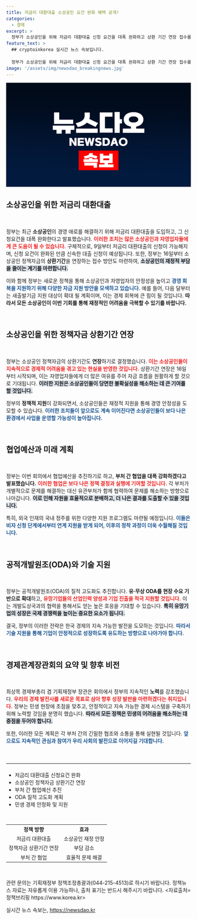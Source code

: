 ```yaml
---
title: 저금리 대환대출 소상공인 요건 완화 혜택 공개!
categories:
  - 경제
excerpt: >
  정부가 소상공인을 위해 저금리 대환대출 신청 요건을 대폭 완화하고 상환 기간 연장 접수를 시작합니다. 오는 9일부터 속도감 있게 진행되는 지원책에 주목해 보세요!
feature_text: >
  ## cryptoinkorea 실시간 뉴스 속보입니다.

  정부가 소상공인을 위해 저금리 대환대출 신청 요건을 대폭 완화하고 상환 기간 연장 접수를 시작합니다. 오는 9일부터 속도감 있게 진행되는 지원책에 주목해 보세요!
image: '/assets/img/newsdao_breakingnews.jpg'
---
```


<p><img src="/assets/img/newsdao_breakingnews.jpg" alt="cryptoinkorea 속보" /></p>

<h2 data-ke-size="size26">소상공인을 위한 저금리 대환대출</h2>

<p data-ke-size="size16">&nbsp;</p>

<p>정부는 최근 <b>소상공인</b>의 경영 애로를 해결하기 위해 저금리 대환대출을 도입하고, 그 신청요건을 대폭 완화한다고 발표했습니다. <b><span style="color: #ee2323;">이러한 조치는 많은 소상공인과 자영업자들에게 큰 도움이 될 수 있습니다.</span></b> 구체적으로, 9일부터 저금리 대환대출의 신청이 가능해지며, 신청 요건이 완화된 만큼 신속한 대출 신청이 예상됩니다. 또한, 정부는 16일부터 소상공인 정책자금의 <b>상환기간</b>을 연장하는 접수 방안도 마련하여, <b><span style="background-color: #21538527;">소상공인의 재정적 부담을 줄이는 계기를 마련합니다.</span></b> </p>

<p>이와 함께 정부는 새로운 정책을 통해 소상공인과 자영업자의 안정성을 높이고 <b><span style="color: #1a5490;">경영 회복을 지원하기 위해 다양한 자금 지원 방안을 모색하고 있습니다.</span></b> 예를 들어, 다음 달부터는 새출발기금 지원 대상이 확대 될 계획이며, 이는 경제 회복에 큰 힘이 될 것입니다. <b>따라서 모든 소상공인이 이번 기회를 통해 재정적인 어려움을 극복할 수 있기를 바랍니다.</b></p>

<p data-ke-size="size16">&nbsp;</p>

<h2 data-ke-size="size26">소상공인을 위한 정책자금 상환기간 연장</h2>

<p data-ke-size="size16">&nbsp;</p>

<p>정부는 소상공인 정책자금의 상환기간도 <b>연장</b>하기로 결정했습니다. <b><span style="color: #ee2323;">이는 소상공인들이 지속적으로 경제적 어려움을 겪고 있는 현실을 반영한 것입니다.</span></b> 상환기간 연장은 16일부터 시작되며, 이는 자영업자들에게 더 많은 여유를 주어 자금 흐름을 원활하게 할 것으로 기대됩니다. <b><span style="background-color: #21538527;">이러한 지원은 소상공인들이 당면한 불확실성을 해소하는 데 큰 기여를 할 것입니다.</span></b> </p>

<p>정부의 <b>정책적 지원</b>이 강화되면서, 소상공인들은 재정적 지원을 통해 경영 안정성을 도모할 수 있습니다. <b><span style="color: #1a5490;">이러한 조치들이 앞으로도 계속 이어진다면 소상공인들이 보다 나은 환경에서 사업을 운영할 가능성이 높아집니다.</span></b> </p>

<p data-ke-size="size16">&nbsp;</p>

<h2 data-ke-size="size26">협업예산과 미래 계획</h2>

<p data-ke-size="size16">&nbsp;</p>

<p>정부는 이번 회의에서 협업예산을 추진하기로 하고, <b>부처 간 협업을 대폭 강화하겠다고 발표했습니다.</b> <b><span style="color: #ee2323;">이러한 협업은 보다 나은 정책 결정과 실행에 기여할 것입니다.</span></b> 각 부처가 개별적으로 문제를 해결하는 대신 유관부처가 함께 협력하여 문제를 해소하는 방향으로 나아갑니다. <b><span style="background-color: #21538527;">이로 인해 자원을 효율적으로 분배하고, 더 나은 결과를 도출할 수 있을 것입니다.</span></b> </p>

<p>특히, 외국 인재의 국내 정주를 위한 다양한 지원 프로그램도 마련될 예정입니다. <b><span style="color: #1a5490;">이들은 비자 신청 단계에서부터 연계 지원을 받게 되어, 이후의 정착 과정이 더욱 수월해질 것입니다.</span></b></p>

<p data-ke-size="size16">&nbsp;</p>

<h2 data-ke-size="size26">공적개발원조(ODA)와 기술 지원</h2>

<p data-ke-size="size16">&nbsp;</p>

<p>정부는 공적개발원조(ODA)의 질적 고도화도 추진합니다. <b>유·무상 ODA를 현장 수요 기반으로 확대</b>하고, <b><span style="color: #ee2323;">유망기업들의 산업인력 양성과 기업 진출을 적극 지원할 것입니다.</span></b> 이는 개발도상국과의 협력을 통해서도 얻는 높은 호응을 기대할 수 있습니다. <b><span style="background-color: #21538527;">특히 유망기업의 성장은 국제 경쟁력을 높이는 중요한 요소가 됩니다.</span></b> </p>

<p>결국, 정부의 이러한 전략은 한국 경제의 지속 가능한 발전을 도모하는 것입니다. <b><span style="color: #1a5490;">따라서 기술 지원을 통해 기업이 안정적으로 성장하도록 유도하는 방향으로 나아가야 합니다.</span></b></p>

<p data-ke-size="size16">&nbsp;</p>

<h2 data-ke-size="size26">경제관계장관회의 요약 및 향후 비전</h2>

<p data-ke-size="size16">&nbsp;</p>

<p>최상목 경제부총리 겸 기획재정부 장관은 회의에서 정부의 지속적인 <b>노력</b>를 강조했습니다. <b><span style="color: #ee2323;">우리의 경제 발전사를 새로운 목표로 삼아 향후 성장 발판을 마련하겠다는 취지입니다.</span></b> 정부는 민생 현장에 초점을 맞추고, 안정적이고 지속 가능한 경제 시스템을 구축하기 위해 노력할 것임을 분명히 했습니다. <b><span style="background-color: #21538527;">따라서 모든 정책은 민생의 어려움을 해소하는 데 중점을 두어야 합니다.</span></b> </p>

<p>또한, 이러한 모든 계획은 각 부처 간의 긴밀한 협조와 소통을 통해 실현될 것입니다. <b><span style="color: #1a5490;">앞으로도 지속적인 관심과 참여가 우리 사회의 발전으로 이어지길 기대합니다.</span></b> </p>

<p data-ke-size="size16">&nbsp;</p>

<hr style="border-top: 1px solid #eee; margin: 20px 0;">

<ul>
    <li>저금리 대환대출 신청요건 완화</li>
    <li>소상공인 정책자금 상환기간 연장</li>
    <li>부처 간 협업예산 추진</li>
    <li>ODA 질적 고도화 계획</li>
    <li>민생 경제 안정화 및 지원</li>
</ul>

<p data-ke-size="size16">&nbsp;</p>

<table>
    <tr>
        <td style="text-align: center; height: 17px;"><b>정책 방향</b></td>
        <td style="text-align: center; height: 17px;"><b>효과</b></td>
    </tr>
    <tr>
        <td style="text-align: center; height: 17px;">저금리 대환대출</td>
        <td style="text-align: center; height: 17px;">소상공인 재정 안정</td>
    </tr>
    <tr>
        <td style="text-align: center; height: 17px;">정책자금 상환기간 연장</td>
        <td style="text-align: center; height: 17px;">부담 감소</td>
    </tr>
    <tr>
        <td style="text-align: center; height: 17px;">부처 간 협업</td>
        <td style="text-align: center; height: 17px;">효율적 문제 해결</td>
    </tr>
</table>

<p data-ke-size="size16">&nbsp;</p>

<p>관련 문의는 기획재정부 정책조정총괄과(044-215-4513)로 하시기 바랍니다. 정책뉴스 자료는 자유롭게 이용 가능하나, 출처 표기는 반드시 해주시기 바랍니다. &lt;자료출처=정책브리핑 https://www.korea.kr></p>
실시간 뉴스 속보는, <a href="https://newsdao.kr" rel="dofollow">https://newsdao.kr</a>


